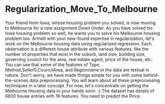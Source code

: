 # Regularization_Move_To_Melbourne
Your friend from Iowa, whose housing problem you solved, is now moving to Melbourne for a new assignment Down Under. As you have solved his Iowa housing problem so well, he wants you to solve his Melbourne housing problem too. Armed with your new-found expertise in regularization, let's work on the Melbourne housing data using regularized regression. Each observation is a different house attribute with various features, like the number of properties that exist in the suburb, land size, building size, governing council for the area, real estate agent, price of the house, etc.  You can see that some of the features of Type, Method,SellerG,CouncilArea, and Regionname in the data are textual in nature. Don't worry, we have made things simple for you with some behind-the-scenes data preprocessing. You will learn about all these preprocessing techniques in a later concept. For now, let's concentrate on getting the Melbourne Housing data in your hands soon. :)  The dataset has details of 6830 house entries with 16 features. You need to predict the Price.
